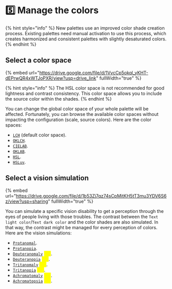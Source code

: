 # 5️⃣ Manage the colors

{% hint style="info" %}
New palettes use an improved color shade creation process. Existing palettes need manual activation to use this process, which creates harmonized and consistent palettes with slightly desaturated colors.
{% endhint %}

## Select a color space

{% embed url="https://drive.google.com/file/d/1VvcCp5okql_yKHT-dEPrwQR4xWTJoPXR/view?usp=drive_link" fullWidth="true" %}

{% hint style="info" %}
The HSL color space is not recommended for good lightness and contrast consistency. This color space allows you to include the source color within the shades.
{% endhint %}

You can change the global color space of your whole palette will be affected. Fortunately, you can browse the available color spaces without impacting the configuration (scale, source colors). Here are the color spaces:

* [`LCH`](../glossary.md#lch) (default color space).
* [`OKLCH`](../glossary.md#oklch).
* [`CIELAB`](../glossary.md#cielab).
* [`OKLAB`](../glossary.md#oklab).
* [`HSL`](../glossary.md#hsl).
* [`HSLuv`](../glossary.md#hsluv).

## Select a vision simulation

{% embed url="https://drive.google.com/file/d/1b53Zj7qz74sCpMitKH5tT3mu3YDV6S6z/view?usp=sharing" fullWidth="true" %}

You can simulate a specific vision disability to get a perception through the eyes of people living with those troubles. The contrast between the `Text light color`/`Text dark color` and the color shades are also simulated. In that way, the contrast might be managed for every perception of colors. Here are the vision simulations:

* [`Protanomal`](../glossary.md#protanomaly).
* [`Protanopia`](../glossary.md#protanopia).
* [`Deuteranomaly`](../glossary.md#deuteranomaly) <mark style="color:yellow;">`Pro`</mark>.
* [`Deuteranopia`](../glossary.md#deuteranopia) <mark style="color:yellow;">`Pro`</mark>.
* [`Tritanomaly`](../glossary.md#tritanomaly) <mark style="color:yellow;">`Pro`</mark>.
* [`Tritanopia`](../glossary.md#tritanopia) <mark style="color:yellow;">`Pro`</mark>.
* [`Achromatomaly`](../glossary.md#achromatomaly) <mark style="color:yellow;">`Pro`</mark>.
* [`Achromatopsia`](../glossary.md#achromatopsia) <mark style="color:yellow;">`Pro`</mark>.

